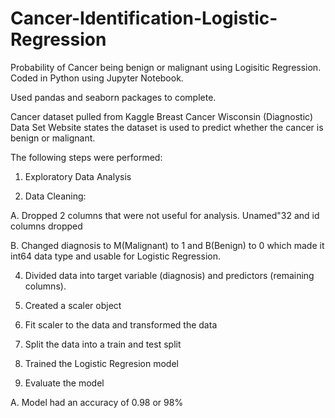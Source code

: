 # Cancer-Identification-Logistic-Regression
Probability of Cancer being benign or malignant using Logisitic Regression. Coded in Python using Jupyter Notebook.

Used pandas and seaborn packages to complete.

Cancer dataset pulled from Kaggle
Breast Cancer Wisconsin (Diagnostic) Data Set
  Website states the dataset is used to predict whether the cancer is benign or malignant.

The following steps were performed:
1. Exploratory Data Analysis

2. Data Cleaning:
   
  A. Dropped 2 columns that were not useful for analysis. Unamed"32 and id columns dropped
  
  B. Changed diagnosis to M(Malignant) to 1 and B(Benign) to 0 which made it int64 data type and usable for Logistic Regression.

4. Divided data into target variable (diagnosis) and predictors (remaining columns).

5. Created a scaler object

6. Fit scaler to the data and transformed the data

7. Split the data into a train and test split

8. Trained the Logistic Regresion model

9. Evaluate the model
    
  A. Model had an accuracy of 0.98 or 98%
